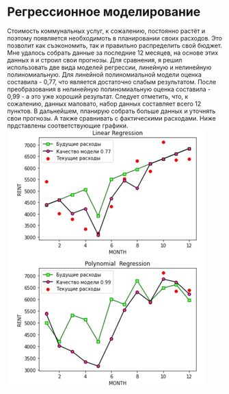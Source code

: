 # Регрессионное моделирование
Стоимость коммунальных услуг, к сожалению, постоянно растёт и поэтому появляется необходимоть в планировании своих расходов.
Это позволит как съэкономить, так и правильно распределить свой бюджет.
Мне удалось собрать данные за последние 12 месяцев, на основе этих данных я и строил свои прогнозы.
Для сравнения, я решил использовать две вида моделей регрессии, линейную и нелинейную полиномиальную.
Для линейной полиномиальной модели оценка составила - 0,77, что является достаточно слабым результатом.
После преобразования в нелинейную полиномиальную оценка составила - 0,99 - а это уже хороший результат.
Следует отметить, что, к сожалению, данных маловато, набор данных составляет всего 12 пунктов.
В дальнейшем, планирую собрать больше данных и уточнять свои прогнозы. А также сравнивать с фактическими расходами.
Ниже прдставлены соответствующие графики.
![grab-landing-page](https://github.com/RuslanGeybatovDE/communal_payments/blob/f70b29757c1bbd3dc4d0b56a8b38d8ef0fd5a32c/Regression.jpg)

